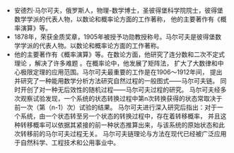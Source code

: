 * 安德烈·马尔可夫，俄罗斯人，物理-数学博士，圣彼得堡科学院院士，彼得堡数学学派的代表人物，以数论和概率论方面的工作著称，
他的主要著作有《概率演算》等。
* 1878年，荣获金质奖章，1905年被授予功勋教授称号。马尔可夫是彼得堡数学学派的代表人物。以数论和概率论方面的工作著称。
* 他的主要著作有《概率演算》等。在数论方面，他研究了连分数和二次不定式理论 ，解决了许多难题 。在概率论中，他发展了矩阵法，
扩大了大数律和中心极限定理的应用范围。马尔可夫最重要的工作是在1906～1912年间，
提出并研究了一种能用数学分析方法研究自然过程的一般图式——马尔可夫链。
同时开创了对一种无后效性的随机过程——马尔可夫过程的研究。
马尔可夫经多次观察试验发现，一个系统的状态转换过程中第n次转换获得的状态常取决于前一次（第（n-1）次）试验的结果。
马尔可夫进行深入研究后指出：对于一个系统，由一个状态转至另一个状态的转换过程中，存在着转移概率，
并且这种转移概率可以依据其紧接的前一种状态推算出来，与该系统的原始状态和此次转移前的马尔可夫过程无关。
马尔可夫链理论与方法在现代已经被广泛应用于自然科学、工程技术和公用事业中。